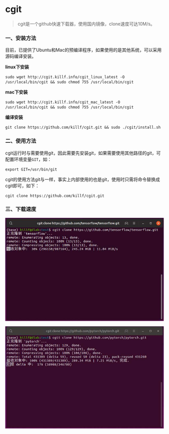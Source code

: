 # cgit

> cgit是一个github快速下载器，使用国内镜像，clone速度可达10M/s。

### 一、安装方法

目前，已提供了Ubuntu和Mac的预编译程序，如果使用的是其他系统，可以采用源码编译安装。

**linux下安装**
```shell script
sudo wget http://cgit.killf.info/cgit_linux_latest -O /usr/local/bin/cgit && sudo chmod 755 /usr/local/bin/cgit
```

**mac下安装**
```shell script
sudo wget http://cgit.killf.info/cgit_mac_latest -O /usr/local/bin/cgit && sudo chmod 755 /usr/local/bin/cgit
```

**编译安装**
```shell script
git clone https://github.com/killf/cgit.git && sudo ./cgit/install.sh
```

### 二、使用方法

cgit运行时与需要使用git，因此需要先安装git，如果需要使用其他路径的git，可配置环境变量`GIT`，如：

```shell script
export GIT=/usr/bin/git
```

cgit的使用方法git与一样，事实上内部使用的也是git，使用时只需将命令替换成cgit即可，如下：

```
cgit clone https://github.com/killf/cgit.git
```

### 三、下载速度

![](doc/img1.jpg)

![](doc/img2.jpg)